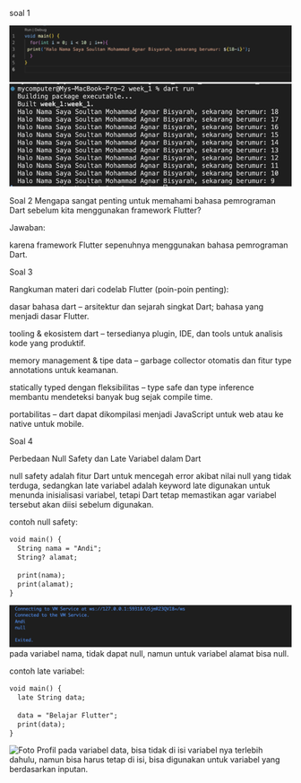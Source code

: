 soal 1

![Foto Profil](img/foto1.png)
![Foto Profil](img/foto2.png)

Soal 2
Mengapa sangat penting untuk memahami bahasa pemrograman Dart sebelum kita menggunakan framework Flutter?

Jawaban:

karena framework Flutter sepenuhnya menggunakan bahasa pemrograman Dart.

Soal 3

Rangkuman materi dari codelab Flutter (poin-poin penting):

dasar bahasa dart
– arsitektur dan sejarah singkat Dart; bahasa yang menjadi dasar Flutter.

tooling & ekosistem dart
– tersedianya plugin, IDE, dan tools untuk analisis kode yang produktif.

memory management & tipe data
– garbage collector otomatis dan fitur type annotations untuk keamanan.

statically typed dengan fleksibilitas
– type safe dan type inference membantu mendeteksi banyak bug sejak compile time.

portabilitas
– dart dapat dikompilasi menjadi JavaScript untuk web atau ke native untuk mobile.

Soal 4

Perbedaan Null Safety dan Late Variabel dalam Dart

null safety adalah fitur Dart untuk mencegah error akibat nilai null yang tidak terduga, sedangkan late variabel adalah keyword late digunakan untuk menunda inisialisasi variabel, tetapi Dart tetap memastikan agar variabel tersebut akan diisi sebelum digunakan.

contoh null safety: 
```
void main() {
  String nama = "Andi"; 
  String? alamat;      

  print(nama);  
  print(alamat); 
}
```
![Foto Profil](img/foto3.png)
pada variabel nama, tidak dapat null, namun untuk variabel alamat bisa null.



contoh late variabel: 
```
void main() {
  late String data;

  data = "Belajar Flutter";  
  print(data);
}
```
![Foto Profil](img/foto2.png4)
pada variabel data, bisa tidak di isi variabel nya terlebih dahulu, namun bisa harus tetap di isi, bisa digunakan untuk variabel yang berdasarkan inputan.


